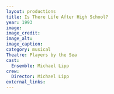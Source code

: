 ```yaml
---
layout: productions
title: Is There Life After High School?
year: 1993
image: 
image_credit: 
image_alt:
image_caption:
category: musical
Theatre: Players by the Sea
cast:
  Ensemble: Michael Lipp
crew:
  Director: Michael Lipp
external_links:
---
```

